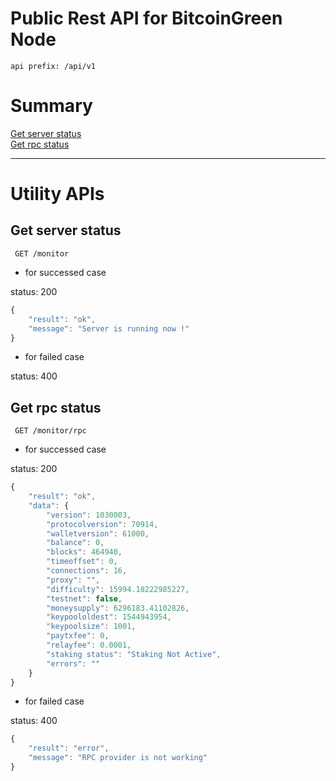 # Public Rest API for BitcoinGreen Node

    api prefix: /api/v1

# Summary
[Get server status](#get-server-status)  
[Get rpc status](#get-rpc-status)  

***

# Utility APIs


## Get server status
```
 GET /monitor
```

* for successed case

status: 200
```javascript
{
    "result": "ok",
    "message": "Server is running now !"
}
```

* for failed case

status: 400


## Get rpc status
```
 GET /monitor/rpc
```

* for successed case

status: 200
```javascript
{
    "result": "ok",
    "data": {
        "version": 1030003,
        "protocolversion": 70914,
        "walletversion": 61000,
        "balance": 0,
        "blocks": 464940,
        "timeoffset": 0,
        "connections": 16,
        "proxy": "",
        "difficulty": 15994.18222985227,
        "testnet": false,
        "moneysupply": 6296183.41102826,
        "keypoololdest": 1544943954,
        "keypoolsize": 1001,
        "paytxfee": 0,
        "relayfee": 0.0001,
        "staking status": "Staking Not Active",
        "errors": ""
    }
}
```

* for failed case

status: 400
```javascript
{
    "result": "error",
    "message": "RPC provider is not working"
}
```

